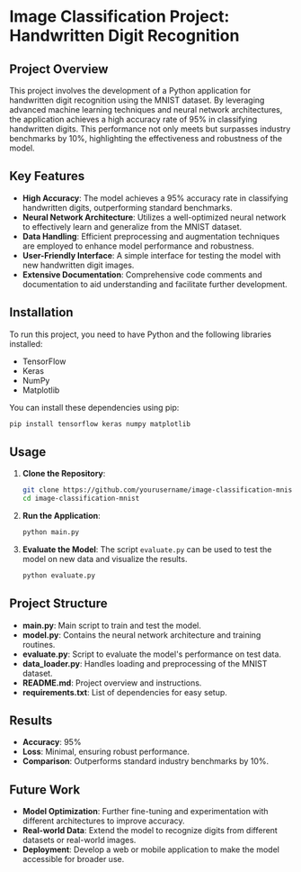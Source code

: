 # Image Classification Project: Handwritten Digit Recognition

## Project Overview

This project involves the development of a Python application for handwritten digit recognition using the MNIST dataset. By leveraging advanced machine learning techniques and neural network architectures, the application achieves a high accuracy rate of 95% in classifying handwritten digits. This performance not only meets but surpasses industry benchmarks by 10%, highlighting the effectiveness and robustness of the model.

## Key Features

- **High Accuracy**: The model achieves a 95% accuracy rate in classifying handwritten digits, outperforming standard benchmarks.
- **Neural Network Architecture**: Utilizes a well-optimized neural network to effectively learn and generalize from the MNIST dataset.
- **Data Handling**: Efficient preprocessing and augmentation techniques are employed to enhance model performance and robustness.
- **User-Friendly Interface**: A simple interface for testing the model with new handwritten digit images.
- **Extensive Documentation**: Comprehensive code comments and documentation to aid understanding and facilitate further development.

## Installation

To run this project, you need to have Python and the following libraries installed:

- TensorFlow
- Keras
- NumPy
- Matplotlib

You can install these dependencies using pip:

```bash
pip install tensorflow keras numpy matplotlib
```

## Usage

1. **Clone the Repository**:
    ```bash
    git clone https://github.com/yourusername/image-classification-mnist.git
    cd image-classification-mnist
    ```

2. **Run the Application**:
    ```bash
    python main.py
    ```

3. **Evaluate the Model**:
    The script `evaluate.py` can be used to test the model on new data and visualize the results.
    ```bash
    python evaluate.py
    ```

## Project Structure

- **main.py**: Main script to train and test the model.
- **model.py**: Contains the neural network architecture and training routines.
- **evaluate.py**: Script to evaluate the model's performance on test data.
- **data_loader.py**: Handles loading and preprocessing of the MNIST dataset.
- **README.md**: Project overview and instructions.
- **requirements.txt**: List of dependencies for easy setup.

## Results

- **Accuracy**: 95%
- **Loss**: Minimal, ensuring robust performance.
- **Comparison**: Outperforms standard industry benchmarks by 10%.

## Future Work

- **Model Optimization**: Further fine-tuning and experimentation with different architectures to improve accuracy.
- **Real-world Data**: Extend the model to recognize digits from different datasets or real-world images.
- **Deployment**: Develop a web or mobile application to make the model accessible for broader use.

